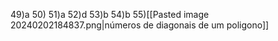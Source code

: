

49)a
50)
51)a
52)d
53)b
54)b
55)[[Pasted image 20240202184837.png|números de diagonais de um poligono]]




